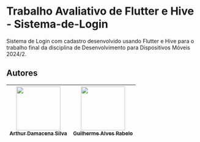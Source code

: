 # Trabalho Avaliativo de Flutter e Hive - Sistema-de-Login
Sistema de Login com cadastro desenvolvido usando Flutter e Hive para o trabalho final da disciplina de Desenvolvimento para Dispositivos Móveis 2024/2.

## Autores
| [<img src="https://avatars.githubusercontent.com/u/63689000?v=4" width=115><br><sub>Arthur Damacena Silva</sub>](https://github.com/R2Damacena) |  [<img src="https://avatars.githubusercontent.com/u/114434514?s=96&v=4" width=115><br><sub>Guilherme Alves Rabelo</sub>](https://github.com/ItsGui8) |  
| :---: | :---: | 
